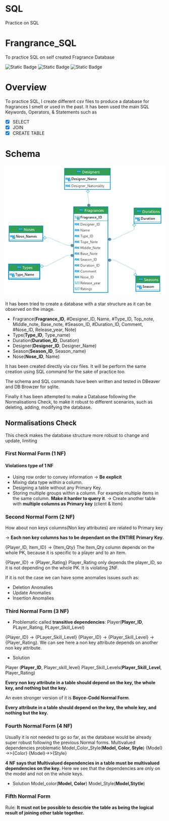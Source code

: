 
# SQL
Practice on SQL

# Frangrance_SQL
To practice SQL on self created Fragrance Database

![Static Badge](https://img.shields.io/badge/SQL-red) ![Static Badge](https://img.shields.io/badge/DataBase-green) ![Static Badge](https://img.shields.io/badge/Git-cyan)



# Overview
To practice SQL, I create different csv files to produce a database for fragrances I smelt or used in the past.
It has been used the main SQL Keywords, Operators, & Statements such as
- [x] SELECT
- [x] JOIN
- [x] CREATE TABLE

# Schema

![screenshot](Diagram_Fragrance_Project.png)

It has been tried to create a database with a star structure as it can be observed on the image.

- Fragrance(**Fragrance_ID**, #Designer_ID, Name, #Type_ID, Top_note, Middle_note, Base_note, #Season_ID, #Duration_ID, Comment, #Nose_ID, Release_year, Note)
- Type(**Type_ID**, Type_name)
- Duration(**Duration_ID**, Duration)
- Designer(**Designer_ID**, Designer_Name)
- Season(**Season_ID**, Season_name)
- Nose(**Nose_ID**, Name)

It has been created directly via csv files. It will be perform the same creation using SQL command for the sake of practice too.

The schema and SQL commands have been written and tested in DBeaver and DB Browzer for sqlite.

Finally it has been attempted to make a Database following the Normalisations Check, to make it robust to different scenarios, such as deleting, adding, modifying the database.



## Normalisations Check
This check makes the database structure more robust to change and update, limiting 

### First Normal Form (1 NF)
#### Violations type of 1 NF
- Using row order to convey information -> **Be explicit**
- Mixing data type within a column.
- Designing a table without any Primary Key.
- Storing multiple groups within a column. For example multiple items in the same column. **Make it harder to query it**. -> Create another table with **multiple columns as Primary key** (client & Item)

### Second Normal Form (2 NF)
How about non keys columns(Non key attributes) are related to Primary key

-> **Each non key columns has to be dependant on the ENTIRE Primary Key**.

{Player_ID, Item_ID} -> {Item_Qty} 
The Item_Qty column depends on the whole PK, because it is specific to a player and to an item.

{Player_ID} -> {Player_Rating} 
Player_Rating only depends the player_ID, so it is not depending on the whole PK. It is violating 2NF.

If it is not the case we can have some anomalies issues such as:
- Deletion Anomalies
- Update Anomalies
- Insertion Anomalies


### Third Normal Form (3 NF)

- Problematic called **transitive dependencies**:
Player(**Player_ID**, PLayer_Rating, PLayer_Skill_Level)

 {Player_ID} -> {PLayer_Skill_Level}
 {Player_ID} -> {Player_Skill_Level} -> {Player_Rating}. We can see here a non key attribute depends on another non key attribute.
 - Solution

Player (**Player_ID**, Player_skill_level)
Player_Skill_Levels(**Player_Skill_Level**, Player_Rating)

**Every non key attribute in a table should depend on the key, the whole key, and nothing but the key.**
 
 An even stronger version of it is **Boyce-Codd Normal Form**.

 **Every attribute in a table should depend on the key, the whole key, and nothing but the key.**


### Fourth Normal Form (4 NF)
Usually it is not needed to go so far, as the database would be already super robust following the previous Normal forms.
Multivalued dependencies problematic
Model_Color_Style(**Model, Color, Style**)
{Model} ->>{Color}
{Model}->>{Style}

**4 NF says that Multivalued dependencies in a table must be multivalued dependencies on the key.**
Here we see that the dependencies are only on the model and not on the whole keys.

- Solution
Model_color(**Model, Color**)
Model_Style(**Model,Stytle**)



### Fifth Normal Form
Rule:
**It must not be possible to descrbie the table as being the logical result of joining other table together.**


